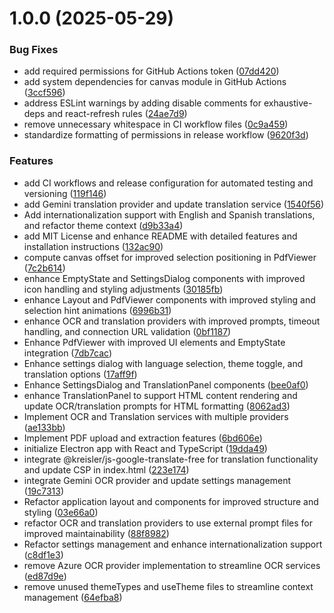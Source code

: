 # 1.0.0 (2025-05-29)


### Bug Fixes

* add required permissions for GitHub Actions token ([07dd420](https://github.com/Juanipis/pdf-translator/commit/07dd42007bbb87de8d48ef74a7d2edaba0b10159))
* add system dependencies for canvas module in GitHub Actions ([3ccf596](https://github.com/Juanipis/pdf-translator/commit/3ccf59680ffc41b9dfa97dbec3a6784e66aa73a9))
* address ESLint warnings by adding disable comments for exhaustive-deps and react-refresh rules ([24ae7d9](https://github.com/Juanipis/pdf-translator/commit/24ae7d9863b3934a97d6a80ed53f009a40ef8fe7))
* remove unnecessary whitespace in CI workflow files ([0c9a459](https://github.com/Juanipis/pdf-translator/commit/0c9a4593e47a8364853ea99cebec1f017ce04dee))
* standardize formatting of permissions in release workflow ([9620f3d](https://github.com/Juanipis/pdf-translator/commit/9620f3d14d299f2da0dac43bd339124fa586165d))


### Features

* add CI workflows and release configuration for automated testing and versioning ([119f146](https://github.com/Juanipis/pdf-translator/commit/119f1462abf2e4e1134ae6a4d33dfec3ebbc0a97))
* add Gemini translation provider and update translation service ([1540f56](https://github.com/Juanipis/pdf-translator/commit/1540f5662eeaf45041c8f5015cd46bb3985cca4b))
* Add internationalization support with English and Spanish translations, and refactor theme context ([d9b33a4](https://github.com/Juanipis/pdf-translator/commit/d9b33a494a77a438dbcdb555e5334219290cc4e5))
* add MIT License and enhance README with detailed features and installation instructions ([132ac90](https://github.com/Juanipis/pdf-translator/commit/132ac90a60be17a3b28031f7e142683f7ded621f))
* compute canvas offset for improved selection positioning in PdfViewer ([7c2b614](https://github.com/Juanipis/pdf-translator/commit/7c2b61453ff4fc703ab31fdb49397bed77175f74))
* enhance EmptyState and SettingsDialog components with improved icon handling and styling adjustments ([30185fb](https://github.com/Juanipis/pdf-translator/commit/30185fb6842efced2a21dc6c944b46b244e199c0))
* enhance Layout and PdfViewer components with improved styling and selection hint animations ([6996b31](https://github.com/Juanipis/pdf-translator/commit/6996b31c6d68dc6521e2e0b3ffd96065dad2af81))
* enhance OCR and translation providers with improved prompts, timeout handling, and connection URL validation ([0bf1187](https://github.com/Juanipis/pdf-translator/commit/0bf11875684fecf02ce0c7efdf66c3fe33f17828))
* Enhance PdfViewer with improved UI elements and EmptyState integration ([7db7cac](https://github.com/Juanipis/pdf-translator/commit/7db7cac7950a2483ba3f80b4e1da678b6624cbbf))
* Enhance settings dialog with language selection, theme toggle, and translation options ([17aff9f](https://github.com/Juanipis/pdf-translator/commit/17aff9fb67c7fddca1bc0d1973fc76a4a27db24e))
* Enhance SettingsDialog and TranslationPanel components ([bee0af0](https://github.com/Juanipis/pdf-translator/commit/bee0af00dd0b09786fb349ff5b970edd73732916))
* enhance TranslationPanel to support HTML content rendering and update OCR/translation prompts for HTML formatting ([8062ad3](https://github.com/Juanipis/pdf-translator/commit/8062ad3ebf31d1bf97400ba24de4e6a2bcd54ab6))
* Implement OCR and Translation services with multiple providers ([ae133bb](https://github.com/Juanipis/pdf-translator/commit/ae133bbfeddaa731da533718aa68e274d746cbac))
* Implement PDF upload and extraction features ([6bd606e](https://github.com/Juanipis/pdf-translator/commit/6bd606e1cf051245cbbc9a6cea0d2538c769c558))
* initialize Electron app with React and TypeScript ([19dda49](https://github.com/Juanipis/pdf-translator/commit/19dda497427873fdccc2da00f602c636b77e6a70))
* integrate @kreisler/js-google-translate-free for translation functionality and update CSP in index.html ([223e174](https://github.com/Juanipis/pdf-translator/commit/223e1743af78fcc89bf1f0c4be61c8a1d18fe6a3))
* integrate Gemini OCR provider and update settings management ([19c7313](https://github.com/Juanipis/pdf-translator/commit/19c731355b246e4e87f07009df5c236bae59b2aa))
* Refactor application layout and components for improved structure and styling ([03e66a0](https://github.com/Juanipis/pdf-translator/commit/03e66a0f78b93eabf89f525144674b62214c44d2))
* refactor OCR and translation providers to use external prompt files for improved maintainability ([88f8982](https://github.com/Juanipis/pdf-translator/commit/88f898246dbd69414e01dd8b4af00553735abf2c))
* Refactor settings management and enhance internationalization support ([c8df1e3](https://github.com/Juanipis/pdf-translator/commit/c8df1e3a5af62dabcf091ec8db4fbb3a363c4b3a))
* remove Azure OCR provider implementation to streamline OCR services ([ed87d9e](https://github.com/Juanipis/pdf-translator/commit/ed87d9e0f767ade7c8293eb7f45dc855f9688d4a))
* remove unused themeTypes and useTheme files to streamline context management ([64efba8](https://github.com/Juanipis/pdf-translator/commit/64efba8110c5e956cdd2b56973c88ff965c0e660))
